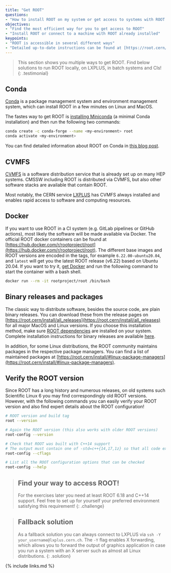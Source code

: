 ```yaml
---
title: "Get ROOT"
questions:
- "How to install ROOT on my system or get access to systems with ROOT pre-installed?"
objectives:
- "Find the most efficient way for you to get access to ROOT"
- "Install ROOT or connect to a machine with ROOT already installed"
keypoints:
- "ROOT is accessible in several different ways"
- "Detailed up-to-date instructions can be found at [https://root.cern/install](https://root.cern/install)"
---
```


> This section shows you multiple ways to get ROOT. Find below solutions to run ROOT locally, on LXPLUS, in batch systems and CIs!
{: .testimonial}

## Conda

[Conda](https://docs.conda.io/en/latest/) is a package management system and environment management system, which can install ROOT in a few minutes on Linux and MacOS.

The fastes way to get ROOT is [installing Miniconda](https://docs.conda.io/en/latest/miniconda.html) (a minimal Conda installation) and then run the following two commands:

```bash
conda create -c conda-forge --name <my-environment> root
conda activate <my-environment>
```

You can find detailed information about ROOT on Conda in [this blog post](https://iscinumpy.gitlab.io/post/root-conda/).

## CVMFS

[CVMFS](https://cernvm.cern.ch/portal/filesystem) is a software distribution service that is already set up on many HEP systems. CMSSW including ROOT is distributed via CVMFS, but also other software stacks are available that contain ROOT.

Most notably, the CERN service [LXPLUS](http://information-technology.web.cern.ch/services/lxplus-service) has CVMFS always installed and enables rapid access to software and computing resources.



## Docker

If you want to use ROOT in a CI system (e.g. GitLab pipelines or GitHub actions), most likely the software will be made available via Docker. The official ROOT docker containers can be found at [https://hub.docker.com/r/rootproject/root](https://hub.docker.com/r/rootproject/root). The different base images and ROOT versions are encoded in the tags, for example `6.22.00-ubuntu20.04`, and `latest` will get you the latest ROOT release (v6.22) based on Ubuntu 20.04. If you want to try it, [get Docker](https://docs.docker.com/get-docker/) and run the following command to start the container with a bash shell.

```bash
docker run --rm -it rootproject/root /bin/bash
```

## Binary releases and packages

The classic way to distribute software, besides the source code, are plain binary releases. You can download these from the release pages on [https://root.cern/install/all_releases](https://root.cern/install/all_releases) for all major MacOS and Linux versions. If you choose this installation method, make sure [ROOT dependencies](https://root.cern/install/dependencies) are installed on your system. Complete installation instructions for binary releases are available [here](https://root.cern/install/#download-a-pre-compiled-binary-distribution).

In addition, for some Linux distributions, the ROOT community maintains packages in the respective package managers. You can find a list of maintained packages at [https://root.cern/install/#linux-package-managers](https://root.cern/install/#linux-package-managers).

## Verify the ROOT version

Since ROOT has a long history and numerous releases, on old systems such Scientific Linux 6 you may find correspondingly old ROOT versions. However, with the following commands you can easily verify your ROOT version and also find expert details about the ROOT configuration!

```bash
# ROOT version and build tag
root --version

# Again the ROOT version (this also works with older ROOT versions)
root-config --version

# Check that ROOT was built with C++14 support
# The output must contain one of -std=c++{14,17,1z} so that all code examples of this lesson run!
root-config --cflags

# List all the ROOT configuration options that can be checked
root-config --help
```

> ## Find your way to access ROOT!
> For the exercises later you need at least ROOT 6.18 and C++14 support. Feel free to set up for yourself your preferred environment satisfying this requirement!
{: .challenge}


> ## Fallback solution
> As a fallback solution you can always connect to LXPLUS via `ssh -Y your_username@lxplus.cern.ch`. The `-Y` flag enables X forwarding, which allows you to forward the output of graphics application in case you run a system with an X server such as almost all Linux distributions.
{: .solution}

{% include links.md %}
